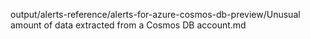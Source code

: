 output/alerts-reference/alerts-for-azure-cosmos-db-preview/Unusual amount of data extracted from a Cosmos DB account.md